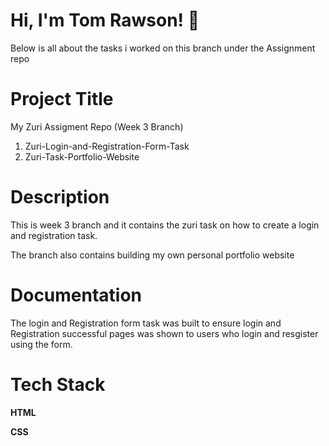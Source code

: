 
# Hi, I'm Tom Rawson! 👋

Below is all about the tasks i worked on this branch under the Assignment repo

# Project Title

 My Zuri Assigment Repo (Week 3 Branch)

 1. Zuri-Login-and-Registration-Form-Task
 2. Zuri-Task-Portfolio-Website

# Description

This is week 3 branch and it contains the zuri task on how to create a login and registration task.

The branch also contains building my own personal portfolio website

# Documentation

The login and Registration form task was built to ensure login and Registration successful pages was shown to users who login and resgister using the form.

# Tech Stack

**HTML** 

**CSS**
